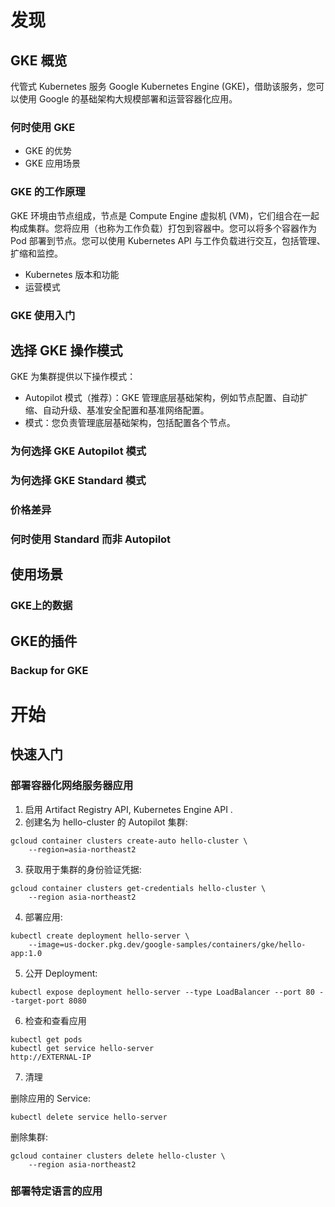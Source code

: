 # 发现
## GKE 概览
代管式 Kubernetes 服务 Google Kubernetes Engine (GKE)，借助该服务，您可以使用 Google 的基础架构大规模部署和运营容器化应用。  
### 何时使用 GKE
* GKE 的优势
* GKE 应用场景
### GKE 的工作原理
GKE 环境由节点组成，节点是 Compute Engine 虚拟机 (VM)，它们组合在一起构成集群。您将应用（也称为工作负载）打包到容器中。您可以将多个容器作为 Pod 部署到节点。您可以使用 Kubernetes API 与工作负载进行交互，包括管理、扩缩和监控。  
* Kubernetes 版本和功能
* 运营模式
### GKE 使用入门

## 选择 GKE 操作模式
GKE 为集群提供以下操作模式：
* Autopilot 模式（推荐）：GKE 管理底层基础架构，例如节点配置、自动扩缩、自动升级、基准安全配置和基准网络配置。
* 模式：您负责管理底层基础架构，包括配置各个节点。
### 为何选择 GKE Autopilot 模式
### 为何选择 GKE Standard 模式
### 价格差异
### 何时使用 Standard 而非 Autopilot

## 使用场景
### GKE上的数据

## GKE的插件
### Backup for GKE

# 开始
## 快速入门
### 部署容器化网络服务器应用
1. 启用 Artifact Registry API, Kubernetes Engine API .
2. 创建名为 hello-cluster 的 Autopilot 集群:
```
gcloud container clusters create-auto hello-cluster \
    --region=asia-northeast2
```
3. 获取用于集群的身份验证凭据:
```
gcloud container clusters get-credentials hello-cluster \
    --region asia-northeast2
```
4. 部署应用:
```
kubectl create deployment hello-server \
    --image=us-docker.pkg.dev/google-samples/containers/gke/hello-app:1.0
```
5. 公开 Deployment:
```
kubectl expose deployment hello-server --type LoadBalancer --port 80 --target-port 8080
```
6. 检查和查看应用
```
kubectl get pods
kubectl get service hello-server
http://EXTERNAL-IP 
```
7. 清理

删除应用的 Service:
```
kubectl delete service hello-server
```
 删除集群:
```
gcloud container clusters delete hello-cluster \
    --region asia-northeast2
```

### 部署特定语言的应用
